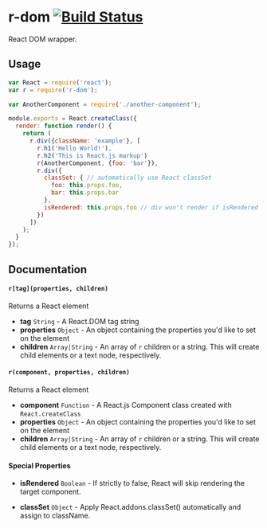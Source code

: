 # r-dom [![Build Status](https://travis-ci.org/uber/r-dom.png?branch=master)](https://travis-ci.org/uber/r-dom)

React DOM wrapper.

## Usage

```js
var React = require('react');
var r = require('r-dom');

var AnotherComponent = require('./another-component');

module.exports = React.createClass({
  render: function render() {
    return (
      r.div({className: 'example'}, [
        r.h1('Hello World!'),
        r.h2('This is React.js markup')
        r(AnotherComponent, {foo: 'bar'}),
        r.div({
          classSet: { // automatically use React classSet
            foo: this.props.foo,
            bar: this.props.bar
          },
          isRendered: this.props.foo // div won't render if isRendered === false
        })
      ])
    );
  }
});
```

## Documentation

#### `r[tag](properties, children)`

Returns a React element

- **tag** `String` - A React.DOM tag string
- **properties** `Object` - An object containing the properties you'd like to set on the element
- **children** `Array|String` - An array of `r` children or a string. This will create child elements or a text node, respectively.

#### `r(component, properties, children)`

Returns a React element

- **component** `Function` - A React.js Component class created with `React.createClass`
- **properties** `Object` - An object containing the properties you'd like to set on the element
- **children** `Array|String` - An array of `r` children or a string. This will create child elements or a text node, respectively.

#### Special Properties

- **isRendered** `Boolean` - If strictly to false, React will skip rendering the target component.

- **classSet** `Object` - Apply React.addons.classSet() automatically and assign to className.
